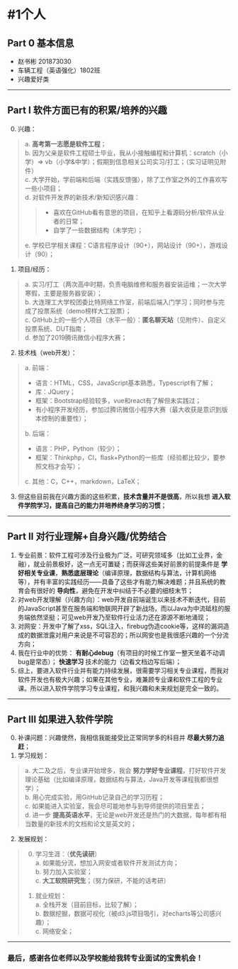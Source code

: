 #  #1个人
## Part 0 基本信息
- 赵书彬 201873030
- 车辆工程（英语强化）1802班
- 兴趣爱好类
----
## Part I 软件方面已有的积累/培养的兴趣
0. 兴趣：
>a. __高考第一志愿是软件工程__；  
>b.  因为父亲是软件工程硕士毕业，我从小接触编程和计算机：scratch（小学）=> vb（小学&中学）；假期到信息相关公司实习/打工；（实习证明见附件）  
>c. 大学开始，学前端和后端（实践反馈强），除了工作室之外的工作喜欢写一些小项目；  
>d. 对软件开发界的新技术/新知识感兴趣：  
>>- 喜欢在GitHub看有意思的项目，在知乎上看源码分析/软件从业者的日常； 
>>- 自学了一些数据结构（未学完）； 
> 
>e. 学校已学相关课程：C语言程序设计（90+），网站设计（90+），游戏设计（90）；
>

1.	项目/经历：
>a. 实习/打工（两次高中时期，负责电脑维修和服务器安装运维；一次大学寒假，主要是服务器安装）；  
>b. 大连理工大学校团委比特网络工作室，前端后端入门学习；同时参与完成了投票系统（demo榜样大工投票）；  
>c. GitHub上的一些个人项目（水平一般）：__匿名聊天站__（见附件）、自定义投票系统、DUT指南；   
>d. 参加了2019腾讯微信小程序大赛；  

2. 技术栈（web开发）：
>a. 前端：
>- 语言：HTML，CSS，JavaScript基本熟悉，Typescript有了解；
>- 库：JQuery；
>- 框架：Bootstrap经验较多，vue和react有了解但未实践过；
>- 有小程序开发经历，参加过腾讯微信小程序大赛（最大收获是意识到版本控制的重要性）；
>
>b. 后端：
>- 语言：PHP，Python（较少）；
>- 框架：Thinkphp，CI，flask+Python的一些库（经验都比较少，要参照文档才会写）；
>
>c. 其他：C，C++，markdown，LaTeX； 

3. 但这些目前我在兴趣方面的这些积累，__技术含量并不是很高__，所以我想 __进入软件学院学习，提高自己的能力并培养终身学习的习惯__；
---
## Part II 对行业理解+自身兴趣/优势结合
1. 专业前景：软件工程可涉及行业极为广泛，可研究领域多（比如工业界，金融），就业前景极好，这一点无可置疑；而获得这些美好前景的前提条件是 __学好相关专业课__，__熟悉底层理论__（编译原理，数据结构与算法，计算机网络等），并有丰富的实践经历——具备了这些才有能力解决难题；并且系统的教育会有很好的 __导向性__，避免在开发中纠结于不必要的细枝末节；
2. 对web开发理解（兴趣方向）：web开发自前端诞生以来技术不断迭代，目前的JavaScript甚至在服务端和物联网开辟了新战场，而以Java为中流砥柱的服务端依然坚挺；可见web开发乃至软件行业活力还在源源不断地涌现；
3. 对网安：开发中了解了xss，SQL注入，firebug伪造cookie等，这样的漏洞造成的数据泄露对用户来说是不可容忍的；所以网安也是我很感兴趣的一个分流方向；
4. 我在行业中的优势： __有耐心debug__（有项目的时候工作室一整天坐着不动调bug是常态）； __快速学习__ 技术的能力（边看文档边写后端）；
5. 综上，要进入软件行业并有能力持续发展，很需要学习相关专业课程，而我对软件开发也有极大兴趣；如果在其他专业，难兼顾专业课和软件工程的专业课。所以进入软件学院学习专业课程，和我兴趣和未来规划是完全一致的。
---
## Part III 如果进入软件学院
0. 补课问题：兴趣使然，我相信我能接受比正常同学多的科目并 __尽最大努力追赶__；
1. 学习规划：
>a. 大二及之后，专业课开始增多，我会 __努力学好专业课程__，打好软件开发理论基础（比如编译原理，数据结构与算法，Java开发等课程我都很想学）；  
>b. 用心完成实验，用GitHub记录自己的学习历程；  
>c. 如果能进入实验室，我会尽可能地参与到导师提供的项目里去；   
>d. 进一步 __提高英语水平__，无论是web开发还是热门的大数据，每年都有相当数量的新技术的文档和论文是英文的；   
2. 发展规划：
>0. 学习生涯：（__优先读研__）  
>a. 如果能分流，想加入网安或者软件开发测试方向；  
>b. 努力加入实验室；  
>c. __大工软院研究生__；（努力保研，不能的话考研）  
>
>1. 就业规划：  
>a. 全栈开发（目前目标，比较了解）；  
>b. 数据挖掘，数据可视化（被d3.js项目吸引，对echarts等公司感兴趣）；  
>c. 网络安全；  
-------------------------------------------------------------------------------------------
### 最后，感谢各位老师以及学校能给我转专业面试的宝贵机会！

  